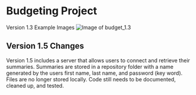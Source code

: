 # Budgeting Project


Version 1.3 Example Images
![Image of budget_1.3](https://raw.githubusercontent.com/mrios1999/Budgeting-Project/master/Budget%20Project%20Notes/budget_1.3%20-%20Example%20photo.jpg)

## Version 1.5 Changes 
Version 1.5 includes a server that allows users to connect and retrieve their summaries. Summaries are stored in a repository folder with a name generated by the users first name, last name, and password (key word). Files are no longer stored locally. Code still needs to be documented, cleaned up, and tested.


